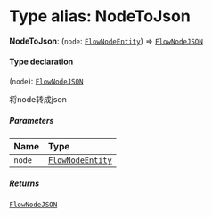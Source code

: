# Type alias: NodeToJson

**NodeToJson**: (`node`: [`FlowNodeEntity`](/en/auto-docs/fixed-layout-editor/classes/FlowNodeEntity-1.md)) => [`FlowNodeJSON`](/en/auto-docs/fixed-layout-editor/interfaces/FlowNodeJSON.md)

#### Type declaration

(`node`): [`FlowNodeJSON`](/en/auto-docs/fixed-layout-editor/interfaces/FlowNodeJSON.md)

将node转成json

##### Parameters

| Name | Type |
| :------ | :------ |
| `node` | [`FlowNodeEntity`](/en/auto-docs/fixed-layout-editor/classes/FlowNodeEntity-1.md) |

##### Returns

[`FlowNodeJSON`](/en/auto-docs/fixed-layout-editor/interfaces/FlowNodeJSON.md)

